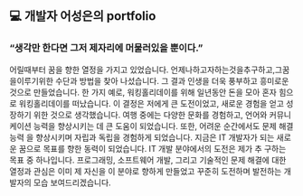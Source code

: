 ## 💻 개발자 어성은의 portfolio

### “생각만 한다면 그저 제자리에 머물러있을 뿐이다.”
어릴때부터 꿈을 향한 열정을 가지고 있었습니다. 언제나하고자하는것을추구하고,그꿈을이루기위한 수단과 방법을 찾아 나섰습니다. 그 결과 인생을 더욱 풍부하고 흥미로운 것으로 만들었습니다. 한 가지 예로, 워킹홀리데이를 위해 일년동안 돈을 모아 혼자 힘으로 워킹홀리데이를 떠났습니다. 이 결정은 저에게 큰 도전이었고, 새로운 경험을 얻고 성장하기 위한 것으로 생각했습니다. 여행 중에는 다양한 문화를 경험하고, 언어와 커뮤니케이션 능력을 향상시키는 데 큰 도움이 되었습니다. 또한, 어려운 순간에서도 문제 해결 능력 을 향상시키며 자립과 독립을 경험하게 되었습니다.
지금은 IT 개발자가 되는 새로운 꿈으로 목표를 향한 동력이 되었습니다. IT 개발 분야에서의 도전은 제가 추 구하는 목표 중 하나입니다. 프로그래밍, 소프트웨어 개발, 그리고 기술적인 문제 해결에 대한 열정과 관심은 이미 제 자신을 이 분야로 향하게 만들었고 꾸준히 도전하며 발전하는 개발자의 모습 보여드리겠습니다.

